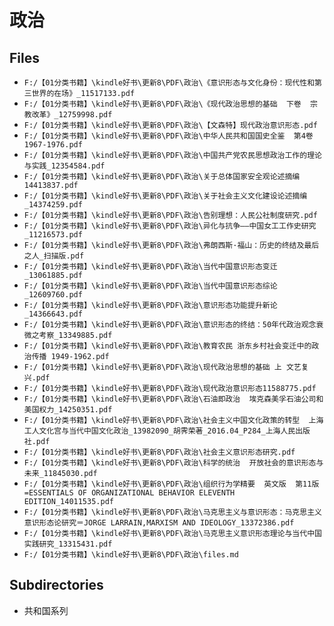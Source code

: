 # 政治

## Files

- `F:/【01分类书籍】\kindle好书\更新8\PDF\政治\《意识形态与文化身份：现代性和第三世界的在场》_11517133.pdf`
- `F:/【01分类书籍】\kindle好书\更新8\PDF\政治\《现代政治思想的基础  下卷  宗教改革》_12759998.pdf`
- `F:/【01分类书籍】\kindle好书\更新8\PDF\政治\【文森特】现代政治意识形态.pdf`
- `F:/【01分类书籍】\kindle好书\更新8\PDF\政治\中华人民共和国国史全鉴  第4卷  1967-1976.pdf`
- `F:/【01分类书籍】\kindle好书\更新8\PDF\政治\中国共产党农民思想政治工作的理论与实践_12354584.pdf`
- `F:/【01分类书籍】\kindle好书\更新8\PDF\政治\关于总体国家安全观论述摘编14413837.pdf`
- `F:/【01分类书籍】\kindle好书\更新8\PDF\政治\关于社会主义文化建设论述摘编_14374259.pdf`
- `F:/【01分类书籍】\kindle好书\更新8\PDF\政治\告别理想：人民公社制度研究.pdf`
- `F:/【01分类书籍】\kindle好书\更新8\PDF\政治\异化与抗争——中国女工工作史研究_11216573.pdf`
- `F:/【01分类书籍】\kindle好书\更新8\PDF\政治\弗朗西斯·福山：历史的终结及最后之人_扫描版.pdf`
- `F:/【01分类书籍】\kindle好书\更新8\PDF\政治\当代中国意识形态变迁_13061885.pdf`
- `F:/【01分类书籍】\kindle好书\更新8\PDF\政治\当代中国意识形态综论_12609760.pdf`
- `F:/【01分类书籍】\kindle好书\更新8\PDF\政治\意识形态功能提升新论_14366643.pdf`
- `F:/【01分类书籍】\kindle好书\更新8\PDF\政治\意识形态的终结：50年代政治观念衰微之考察_13349885.pdf`
- `F:/【01分类书籍】\kindle好书\更新8\PDF\政治\教育农民 浙东乡村社会变迁中的政治传播 1949-1962.pdf`
- `F:/【01分类书籍】\kindle好书\更新8\PDF\政治\现代政治思想的基础 上 文艺复兴.pdf`
- `F:/【01分类书籍】\kindle好书\更新8\PDF\政治\现代政治意识形态11588775.pdf`
- `F:/【01分类书籍】\kindle好书\更新8\PDF\政治\石油即政治  埃克森美孚石油公司和美国权力_14250351.pdf`
- `F:/【01分类书籍】\kindle好书\更新8\PDF\政治\社会主义中国文化政策的转型  上海工人文化宫与当代中国文化政治_13982090_胡霁荣著_2016.04_P284_上海人民出版社.pdf`
- `F:/【01分类书籍】\kindle好书\更新8\PDF\政治\社会主义意识形态研究.pdf`
- `F:/【01分类书籍】\kindle好书\更新8\PDF\政治\科学的统治  开放社会的意识形态与未来_11845030.pdf`
- `F:/【01分类书籍】\kindle好书\更新8\PDF\政治\组织行为学精要  英文版  第11版=ESSENTIALS OF ORGANIZATIONAL BEHAVIOR ELEVENTH EDITION_14011535.pdf`
- `F:/【01分类书籍】\kindle好书\更新8\PDF\政治\马克思主义与意识形态：马克思主义意识形态论研究＝JORGE LARRAIN,MARXISM AND IDEOLOGY_13372386.pdf`
- `F:/【01分类书籍】\kindle好书\更新8\PDF\政治\马克思主义意识形态理论与当代中国实践研究_13315431.pdf`
- `F:/【01分类书籍】\kindle好书\更新8\PDF\政治\files.md`

## Subdirectories

- 共和国系列
